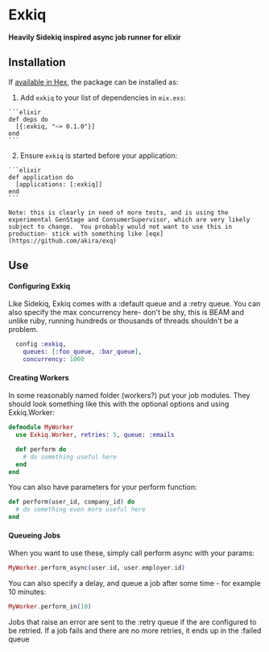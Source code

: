 # Exkiq

**Heavily Sidekiq inspired async job runner for elixir**

## Installation

If [available in Hex](https://hex.pm/docs/publish), the package can be installed as:

  1. Add `exkiq` to your list of dependencies in `mix.exs`:

    ```elixir
    def deps do
      [{:exkiq, "~> 0.1.0"}]
    end
    ```

  2. Ensure `exkiq` is started before your application:

    ```elixir
    def application do
      [applications: [:exkiq]]
    end
    ```

    Note: this is clearly in need of more tests, and is using the experimental GenStage and ConsumerSupervisor, which are very likely subject to change.  You probably would not want to use this in production- stick with something like [eqx](https://github.com/akira/exq)

## Use

#### Configuring Exkiq

  Like Sidekiq, Exkiq comes with a :default queue and a :retry queue.  You can also specify the max concurrency here- don't be shy, this is BEAM and unlike ruby, running hundreds or thousands of threads shouldn't be a problem.

  ```elixir
    config :exkiq,
      queues: [:foo_queue, :bar_queue],
      concurrency: 1000
  ```

#### Creating Workers

  In some reasonably named folder (workers?) put your job modules.  They should look something like this with the optional options and using Exkiq.Worker:

  ```elixir
  defmodule MyWorker
    use Exkiq.Worker, retries: 5, queue: :emails

    def perform do
      # do something useful here
    end
  end
  ```

  You can also have parameters for your perform function:

  ```elixir
  def perform(user_id, company_id) do
    # do something even more useful here
  end
  ```

#### Queueing Jobs

  When you want to use these, simply call perform async with your params:

  ```elixir
  MyWorker.perform_async(user.id, user.employer.id)
  ```

  You can also specify a delay, and queue a job after some time - for example 10 minutes:

  ```elixir
  MyWorker.perform_in(10)
  ```

  Jobs that raise an error are sent to the :retry queue if the are configured to be retried.  If a job fails and there are no more retries, it ends up in the :failed queue
